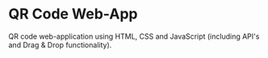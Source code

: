 <h1>QR Code Web-App</h1>

<p>QR code web-application using HTML, CSS and JavaScript (including API's and Drag & Drop functionality).</p>
